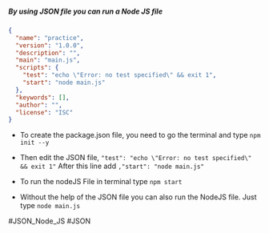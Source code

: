 ##### By using JSON file you can run a Node JS file

```json
{
  "name": "practice",
  "version": "1.0.0",
  "description": "",
  "main": "main.js",
  "scripts": {
    "test": "echo \"Error: no test specified\" && exit 1",
    "start": "node main.js"
  },
  "keywords": [],
  "author": "",
  "license": "ISC"
}
```

- To create the package.json file, you need to go the terminal and type `npm init --y`
- Then edit the JSON file, `"test": "echo \"Error: no test specified\" && exit 1"` After this line add `,"start": "node main.js"`
- To run the nodeJS File in terminal type `npm start`

- Without the help of the JSON file you can also run the NodeJS file. Just type `node main.js `


#JSON_Node_JS
#JSON